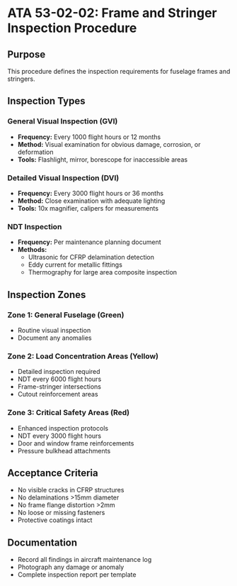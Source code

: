# ATA 53-02-02: Frame and Stringer Inspection Procedure

## Purpose
This procedure defines the inspection requirements for fuselage frames and stringers.

## Inspection Types

### General Visual Inspection (GVI)
- **Frequency:** Every 1000 flight hours or 12 months
- **Method:** Visual examination for obvious damage, corrosion, or deformation
- **Tools:** Flashlight, mirror, borescope for inaccessible areas

### Detailed Visual Inspection (DVI)
- **Frequency:** Every 3000 flight hours or 36 months
- **Method:** Close examination with adequate lighting
- **Tools:** 10x magnifier, calipers for measurements

### NDT Inspection
- **Frequency:** Per maintenance planning document
- **Methods:** 
  - Ultrasonic for CFRP delamination detection
  - Eddy current for metallic fittings
  - Thermography for large area composite inspection

## Inspection Zones

### Zone 1: General Fuselage (Green)
- Routine visual inspection
- Document any anomalies

### Zone 2: Load Concentration Areas (Yellow)
- Detailed inspection required
- NDT every 6000 flight hours
- Frame-stringer intersections
- Cutout reinforcement areas

### Zone 3: Critical Safety Areas (Red)
- Enhanced inspection protocols
- NDT every 3000 flight hours
- Door and window frame reinforcements
- Pressure bulkhead attachments

## Acceptance Criteria
- No visible cracks in CFRP structures
- No delaminations >15mm diameter
- No frame flange distortion >2mm
- No loose or missing fasteners
- Protective coatings intact

## Documentation
- Record all findings in aircraft maintenance log
- Photograph any damage or anomaly
- Complete inspection report per template
